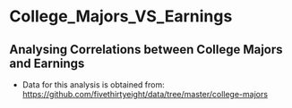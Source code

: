# College_Majors_VS_Earnings
## Analysing Correlations between College Majors and Earnings
* Data for this analysis is obtained from: https://github.com/fivethirtyeight/data/tree/master/college-majors



